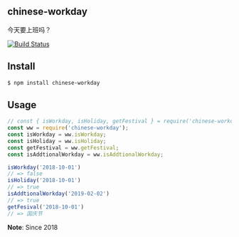## chinese-workday

今天要上班吗？


[![Build Status][travis-image]][travis-url]

## Install

```bash
$ npm install chinese-workday
```

## Usage

```js
// const { isWorkday, isHoliday, getFestival } = require('chinese-workday');
const ww = require('chinese-workday');
const isWorkday = ww.isWorkday;
const isHoliday = ww.isHoliday;
const getFestival = ww.getFestival;
const isAddtionalWorkday = ww.isAddtionalWorkday;

isWorkday('2018-10-01')
// => false
isHoliday('2018-10-01')
// => true
isAddtionalWorkday('2019-02-02')
// => true
getFesival('2018-10-01')
// => 国庆节
```

[travis-image]: https://travis-ci.org/yize/chinese-workday.svg?branch=master
[travis-url]: https://travis-ci.org/yize/chinese-workday

**Note**: Since 2018
